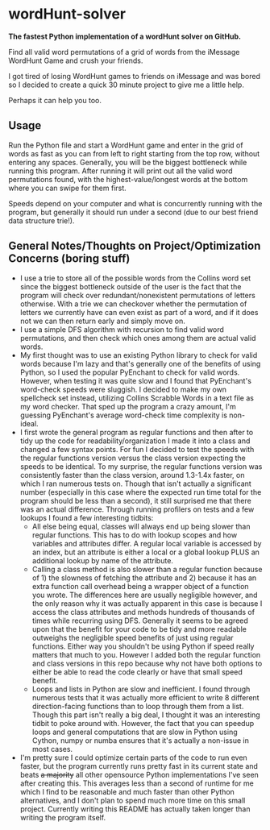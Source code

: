 # wordHunt-solver
**The fastest Python implementation of a wordHunt solver on GitHub.**

Find all valid word permutations of a grid of words from the iMessage WordHunt Game and crush your friends.

I got tired of losing WordHunt games to friends on iMessage and was bored so I decided to create a quick 30 minute project to give me a little help.  

Perhaps it can help you too.

## Usage
Run the Python file and start a WordHunt game and enter in the grid of words as fast as you can from left to right starting from the top row, without entering any spaces. Generally, you will be the biggest bottleneck while running this program. After running it will print out all the valid word permutations found, with the highest-value/longest words at the bottom where you can swipe for them first.

Speeds depend on your computer and what is concurrently running with the program, but generally it should run under a second (due to our best friend data structure trie!).

## General Notes/Thoughts on Project/Optimization Concerns (boring stuff)
- I use a trie to store all of the possible words from the Collins word set since the biggest bottleneck outside of the user is the fact that the program will check over redundant/nonexistent permutations of letters otherwise. With a trie we can checkover whether the permutation of letters we currently have can even exist as part of a word, and if it does not we can then return early and simply move on.
- I use a simple DFS algorithm with recursion to find valid word permutations, and then check which ones among them are actual valid words.
- My first thought was to use an existing Python library to check for valid words because I'm lazy and that's generally one of the benefits of using Python, so I used the popular PyEnchant to check for valid words. However, when testing it was quite slow and I found that PyEnchant's word-check speeds were sluggish. I decided to make my own spellcheck set instead, utilizing Collins Scrabble Words in a text file as my word checker. That sped up the program a crazy amount, I'm guessing PyEnchant's average word-check time complexity is non-ideal.
- I first wrote the general program as regular functions and then after to tidy up the code for readability/organization I made it into a class and changed a few syntax points. For fun I decided to test the speeds with the regular functions version versus the class version expecting the speeds to be identical. To my surprise, the regular functions version was consistently faster than the class version, around 1.3-1.4x faster, on which I ran numerous tests on. Though that isn't actually a significant number (especially in this case where the expected run time total for the program should be less than a second), it still surprised me that there was an actual difference. Through running profilers on tests and a few lookups I found a few interesting tidbits:
  - All else being equal, classes will always end up being slower than regular functions. This has to do with lookup scopes and how variables and attributes differ. A regular local variable is accessed by an index, but an attribute is either a local or a global lookup PLUS an additional lookup by name of the attribute. 
  - Calling a class method is also slower than a regular function because of 1) the slowness of fetching the attribute and 2) because it has an extra function call overhead being a wrapper object of a function you wrote. The differences here are usually negligible however, and the only reason why it was actually apparent in this case is because I access the class attributes and methods hundreds of thousands of times while recurring using DFS. Generally it seems to be agreed upon that the benefit for your code to be tidy and more readable outweighs the negligible speed benefits of just using regular functions. Either way you shouldn't be using Python if speed really matters that much to you. However I added both the regular function and class versions in this repo because why not have both options to either be able to read the code clearly or have that small speed benefit.
  - Loops and lists in Python are slow and inefficient. I found through numerous tests that it was actually more efficient to write 8 different direction-facing functions than to loop through them from a list. Though this part isn't really a big deal, I thought it was an interesting tidbit to poke around with. However, the fact that you can speedup loops and general computations that are slow in Python using Cython, numpy or numba ensures that it's actually a non-issue in most cases.
- I'm pretty sure I could optimize certain parts of the code to run even faster, but the program currently runs pretty fast in its current state and beats ~~a majority~~ all other opensource Python implementations I've seen after creating this. This averages less than a second of runtime for me which I find to be reasonable and much faster than other Python alternatives, and I don't plan to spend much more time on this small project. Currently writing this README has actually taken longer than writing the program itself.
